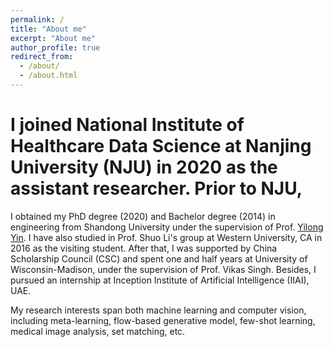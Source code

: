 ```yaml
---
permalink: /
title: "About me"
excerpt: "About me"
author_profile: true
redirect_from: 
  - /about/
  - /about.html
---
```


# I joined National Institute of Healthcare Data Science at Nanjing University (NJU) in 2020 as the assistant researcher. Prior to NJU, 
I obtained my PhD degree (2020) and Bachelor degree (2014) in engineering from Shandong University under the supervision of Prof. [Yilong Yin](http://faculty.sdu.edu.cn/ylyin/zh_CN/index.htm). I have also studied in Prof. Shuo Li's group at Western University, CA in 2016 as the visiting student. After that, I was supported by China Scholarship Council (CSC) and spent one and half years at University of Wisconsin-Madison, under the supervision of Prof. Vikas Singh. Besides, I pursued an internship at Inception Institute of Artificial Intelligence (IIAI), UAE.

My research interests span both machine learning and computer vision, including meta-learning, flow-based generative model, few-shot learning, medical image analysis, set matching, etc. 

